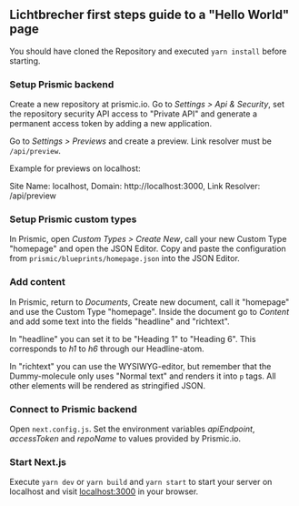 ## Lichtbrecher first steps guide to a "Hello World" page 

You should have cloned the Repository and executed ```yarn install``` before starting.

### Setup Prismic backend
Create a new repository at prismic.io. Go to *Settings > Api & Security*, set the repository security API access to "Private API" and generate a
permanent access token by adding a new application.

Go to *Settings > Previews* and create a preview. Link resolver must be ```/api/preview```.

Example for previews on localhost:

Site Name: localhost, Domain: http://localhost:3000, Link Resolver: /api/preview

### Setup Prismic custom types

In Prismic, open *Custom Types > Create New*, call your new Custom Type "homepage" and open the JSON Editor. 
Copy and paste the configuration from ```prismic/blueprints/homepage.json``` into the JSON Editor.

### Add content

In Prismic, return to *Documents*, Create new document, call it "homepage" and use the Custom Type "homepage".
Inside the document go to *Content* and add some text into the fields "headline" and "richtext".

In "headline" you can set it to be "Heading 1" to "Heading 6". This corresponds to *h1* to *h6* through our Headline-atom.

In "richtext" you can use the WYSIWYG-editor, but remember that the Dummy-molecule only uses "Normal text" and renders it into ```p``` tags. All other elements will be rendered as stringified JSON. 

### Connect to Prismic backend

Open ```next.config.js```. Set the environment variables *apiEndpoint*, *accessToken* and *repoName* to values provided by Prismic.io.

### Start Next.js

Execute ```yarn dev``` or ```yarn build``` and ```yarn start``` to start your server on localhost and visit [localhost:3000](http://localhost:3000) in your browser.
